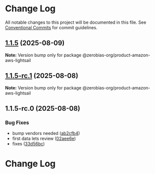 # Change Log

All notable changes to this project will be documented in this file.
See [Conventional Commits](https://conventionalcommits.org) for commit guidelines.

## [1.1.5](https://github.com/zerobias-org/product/compare/@zerobias-org/product-amazon-aws-lightsail@1.1.5-rc.1...@zerobias-org/product-amazon-aws-lightsail@1.1.5) (2025-08-09)

**Note:** Version bump only for package @zerobias-org/product-amazon-aws-lightsail





## [1.1.5-rc.1](https://github.com/zerobias-org/product/compare/@zerobias-org/product-amazon-aws-lightsail@1.1.5-rc.0...@zerobias-org/product-amazon-aws-lightsail@1.1.5-rc.1) (2025-08-08)

**Note:** Version bump only for package @zerobias-org/product-amazon-aws-lightsail





## 1.1.5-rc.0 (2025-08-08)


### Bug Fixes

* bump vendors needed ([ab2cfb4](https://github.com/zerobias-org/product/commit/ab2cfb4a9cf2e3008e08b068f98011fec096c932))
* first data lets review ([02aee6e](https://github.com/zerobias-org/product/commit/02aee6e8c4f11675de7c63a00f4c8254a67a4dd7))
* fixes ([33d56bc](https://github.com/zerobias-org/product/commit/33d56bcaedf3fa5e3939a33c0fb57eda53539d05))





# Change Log
